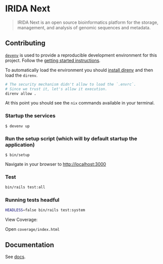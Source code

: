 # IRIDA Next

> IRIDA Next is an open source bioinformatics platform for the storage, management, and analysis of genomic sequences and metadata.

## Contributing

[`devenv`](https://devenv.sh/) is used to provide a reproducible development environment for this project. Follow the [getting started instructions](https://devenv.sh/getting-started/).

To automatically load the environment you should [install direnv](https://devenv.sh/automatic-shell-activation/) and then load the `direnv`.

```bash
# The security mechanism didn't allow to load the `.envrc`.
# Since we trust it, let's allow it execution.
direnv allow .
```

At this point you should see the `nix` commands available in your terminal.

### Startup the services

    $ devenv up

### Run the setup script (which will by default startup the application)

    $ bin/setup

Navigate in your browser to [http://localhost:3000](http://localhost:3000)

### Test

```bash
bin/rails test:all
```

### Running tests headful

```bash
HEADLESS=false bin/rails test:system
```

View Coverage:

Open `coverage/index.html`

## Documentation

See [docs](https://phac-nml.github.io/irida-next/).
